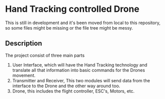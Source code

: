 # Hand Tracking controlled Drone

This is still in development and it's been moved from local to this repository, so some files might be missing or the file tree might be messy.

## Description

The project consist of three main parts

1. User Interface, which will have the Hand Tracking technology and translate all that information into basic commands for the Drones movement.
2. Transmitter and Receiver, This two modules will send data from the interface to the Drone and the other way around too.
3. Drone, this includes the flight controller, ESC's, Motors, etc.

